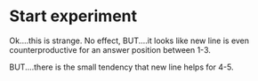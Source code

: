 # Start experiment

Ok....this is strange. No effect, BUT....it looks like new line is
even counterproductive for an answer position between 1-3. 

BUT....there is the small tendency that new line helps for 4-5.
